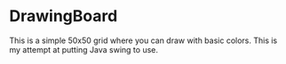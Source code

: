 # DrawingBoard
This is a simple 50x50 grid where you can draw with basic colors.  This is my attempt at putting Java swing to use.
